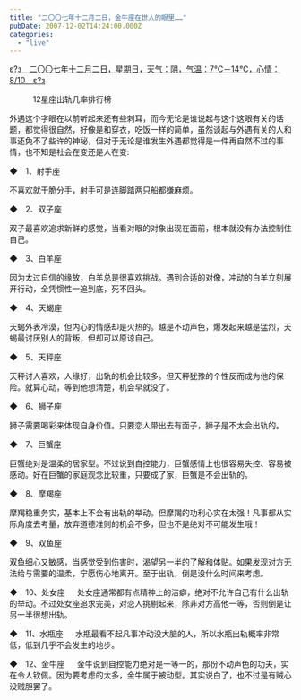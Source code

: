 ```yaml
---
title: "二〇〇七年十二月二日，金牛座在世人的眼里……"
pubDate: 2007-12-02T14:24:00.000Z
categories: 
  - "live"
---
```


[ε?з　二〇〇七年十二月二日，星期日，天气：阴，气温：7℃－14℃，心情：8/10　ε?з](https://www.liuweinan.com)

  

　　　12星座出轨几率排行榜

外遇这个字眼在以前听起来还有些刺耳，而今无论是谁说起与这个这眼有关的话题，都觉得很自然，好像是和穿衣，吃饭一样的简单，虽然谈起与外遇有关的人和事还免不了些许的神秘，但对于无论是谁发生外遇都觉得是一件再自然不过的事情，也不知是社会在变还是人在变:

◆　1、射手座

不喜欢就干脆分手，射手可是连脚踏两只船都嫌麻烦。

◆　2、双子座

双子最喜欢追求新鲜的感觉，当看对眼的对象出现在面前，根本就没有办法控制住自己。

◆　3、白羊座

因为太过自信的缘故，白羊总是很喜欢挑战。遇到合适的对像，冲动的白羊立刻展开行动，全凭惯性一追到底，死不回头。

◆　4、天蝎座

天蝎外表冷漠，但内心的情感却是火热的。越是不动声色，爆发起来越是猛烈，天蝎最讨厌别人的背叛，但却可以原谅自己。

◆　5、天秤座

天秤讨人喜欢，人缘好，出轨的机会比较多。但天秤犹豫的个性反而成为他的保险。就算心动，等到他想清楚，机会早就没了。

◆　6、狮子座

狮子需要喝彩来体现自身价值。只要恋人带出去有面子，狮子是不太会出轨的。

◆　7、巨蟹座

巨蟹绝对是温柔的居家型。不过说到自控能力，巨蟹感情上也很容易失控、容易被感动。好在巨蟹的家庭观念比较重，只要成了家，巨蟹是不会出轨的。

◆　8、摩羯座

摩羯稳重务实，基本上不会有出轨的举动。但摩羯的功利心实在太强！凡事都从实际角度去考量，放弃道德准则的机会不多，但也不是绝对不可能发生哦！

◆　9、双鱼座

双鱼细心又敏感，当感觉受到伤害时，渴望另一半的了解和体贴。如果发现对方无法给与需要的温柔，宁愿伤心地离开。至于出轨，倒是没什么时间来考虑。

◆　10、处女座 　 处女座通常都有点精神上的洁癖，绝对不允许自己有什么出轨的举动。不过处女座追求完美，对恋人挑剔起来，除非对方高他一等，否则倒是让另一半很想出轨。

◆　11、水瓶座 　 水瓶最看不起凡事冲动没大脑的人，所以水瓶出轨概率非常低，低到几乎不会发生的地步。

◆　12、金牛座 　 金牛说到自控能力绝对是一等一的，那份不动声色的功夫，实在令人钦佩。因为要考虑的太多，金牛属于被动型。其实说白了，也不过是有贼心没贼胆罢了。
